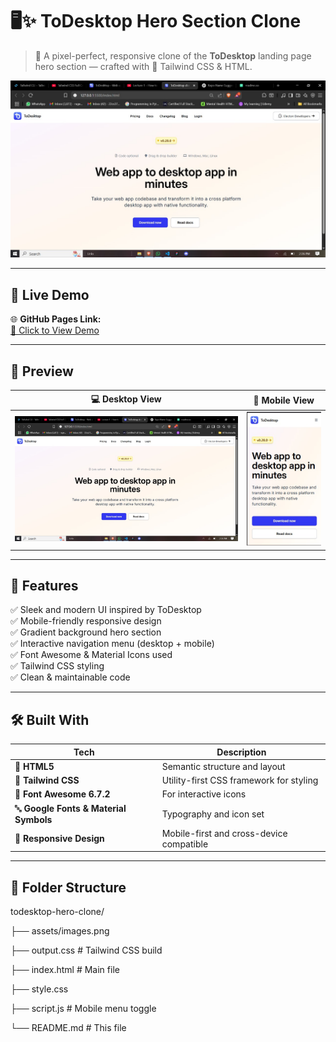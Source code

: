 # 🖥️✨ ToDesktop Hero Section Clone

> 🔁 A pixel-perfect, responsive clone of the **ToDesktop** landing page hero section — crafted with 💚 Tailwind CSS & HTML.

![Preview](./assets/preview.jpg)

---

## 🚀 Live Demo

🌐 **GitHub Pages Link:**  
[🔗 Click to View Demo](https://yourusername.github.io/todesktop-hero-clone)

---

## 📸 Preview

| 💻 Desktop View | 📱 Mobile View |
|----------------|----------------|
| ![Desktop View](./assets/preview.jpg) | ![Mobile View](./assets/mobile.jpg)  |

---

## 🧩 Features

✅ Sleek and modern UI inspired by ToDesktop  
✅ Mobile-friendly responsive design  
✅ Gradient background hero section  
✅ Interactive navigation menu (desktop + mobile)  
✅ Font Awesome & Material Icons used  
✅ Tailwind CSS styling  
✅ Clean & maintainable code  

---

## 🛠️ Built With

| Tech | Description |
|------|-------------|
| 🧱 **HTML5** | Semantic structure and layout |
| 🎨 **Tailwind CSS** | Utility-first CSS framework for styling |
| 🧰 **Font Awesome 6.7.2** | For interactive icons |
| 🔤 **Google Fonts & Material Symbols** | Typography and icon set |
| 🧪 **Responsive Design** | Mobile-first and cross-device compatible |

---

## 📂 Folder Structure

todesktop-hero-clone/

├── assets/images.png

├── output.css # Tailwind CSS build

├── index.html # Main file

├── style.css

├── script.js # Mobile menu toggle

└── README.md # This file